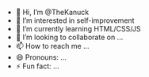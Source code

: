 - 👋 Hi, I’m @TheKanuck
- 👀 I’m interested in self-improvement
- 🌱 I’m currently learning HTML/CSS/JS
- 💞️ I’m looking to collaborate on ...
- 📫 How to reach me ...
- 😄 Pronouns: ...
- ⚡ Fun fact: ...

<!---
TheKanuck/TheKanuck is a ✨ special ✨ repository because its `README.md` (this file) appears on your GitHub profile.
You can click the Preview link to take a look at your changes.
--->
